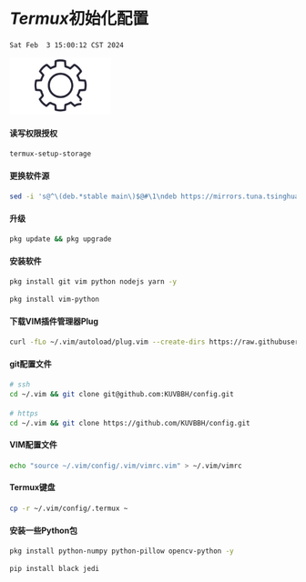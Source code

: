 # *Termux*初始化配置

`Sat Feb  3 15:00:12 CST 2024`

<img src="./.data/1.jpg" height="100">

#### 读写权限授权

```sh
termux-setup-storage
```

#### 更换软件源

```sh
sed -i 's@^\(deb.*stable main\)$@#\1\ndeb https://mirrors.tuna.tsinghua.edu.cn/termux/termux-packages-24 stable main@' $PREFIX/etc/apt/sources.list
```

#### 升级

```sh
pkg update && pkg upgrade
```

#### 安装软件

```sh
pkg install git vim python nodejs yarn -y
```

```sh
pkg install vim-python
```

#### 下载VIM插件管理器Plug

```sh
curl -fLo ~/.vim/autoload/plug.vim --create-dirs https://raw.githubusercontent.com/junegunn/vim-plug/master/plug.vim
```

#### git配置文件

```sh
# ssh
cd ~/.vim && git clone git@github.com:KUVBBH/config.git

# https
cd ~/.vim && git clone https://github.com/KUVBBH/config.git
```

#### VIM配置文件

```sh
echo "source ~/.vim/config/.vim/vimrc.vim" > ~/.vim/vimrc
```

#### Termux键盘

```sh
cp -r ~/.vim/config/.termux ~
```

#### 安装一些Python包

```sh
pkg install python-numpy python-pillow opencv-python -y

```

```sh
pip install black jedi
```
